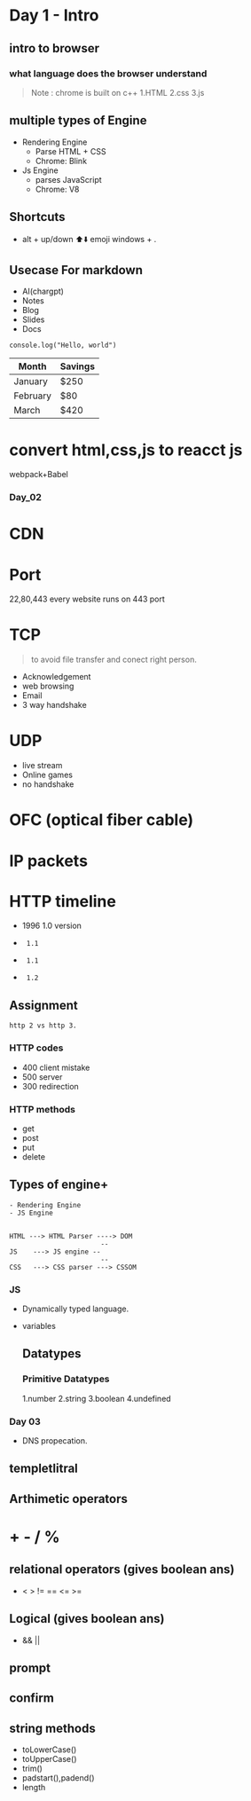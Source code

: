 # Day 1 - Intro
## intro to browser

### what language does the browser understand 
>Note : chrome is built on c++
1.HTML
2.css
3.js

## multiple types of Engine
- Rendering Engine
  - Parse HTML + CSS
  - Chrome: Blink
- Js Engine
  - parses JavaScript
  - Chrome: V8
## Shortcuts
- alt + up/down ⬆️⬇️
emoji windows + .

## Usecase For markdown
- AI(chargpt)
- Notes
- Blog
- Slides
- Docs

```Js
console.log("Hello, world")
```

| Month    | Savings |
| -------- | ------- |   
| January  | $250    |
| February | $80     |
| March    | $420    |


# convert html,css,js to reacct js 
webpack+Babel

### Day_02

# CDN
# Port
22,80,443
every website runs on 443 port
# TCP
>to avoid file transfer and conect right person.
- Acknowledgement
- web browsing
- Email
- 3 way handshake

# UDP
- live stream 
- Online games
- no handshake

# OFC (optical fiber cable)

# IP packets

# HTTP  timeline

- 1996 1.0 version
-      1.1
-      1.1
-      1.2


## Assignment
    http 2 vs http 3.


### HTTP codes
 - 400 client mistake
 - 500 server  
 - 300 redirection 

 ### HTTP methods
 - get
 - post
 - put
 - delete
   
## Types of engine+
    - Rendering Engine
    - JS Engine


    HTML ---> HTML Parser ----> DOM
                           --
    JS    ---> JS engine --
                           --
    CSS   ---> CSS parser ---> CSSOM




### JS
 - Dynamically typed language.
 
 - variables
   

   ## Datatypes

   ### Primitive Datatypes
    1.number
    2.string
    3.boolean
    4.undefined

### Day 03
  - DNS propecation.

   ## templetlitral 

  ## Arthimetic operators
  #   + - / %

  ## relational operators (gives boolean ans)
  - <  > != == <= >= 
  
  ## Logical  (gives boolean ans)
  - &&  || 

  ## prompt
  ## confirm


  ## string methods 
   - toLowerCase()
   - toUpperCase()
   - trim()
   - padstart(),padend()
   - length